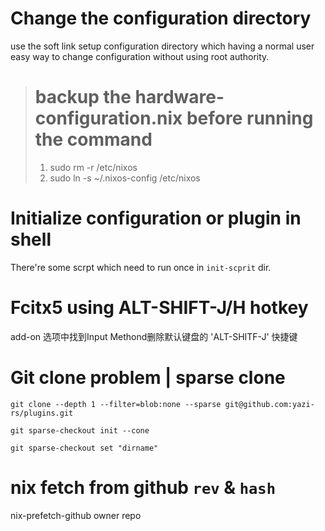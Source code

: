 # Change the configuration directory
use the soft link setup configuration directory which having a normal user easy way to change configuration without using root authority. 
> # backup the hardware-configuration.nix before running the command 
> 1. sudo rm -r /etc/nixos
> 2. sudo ln -s ~/.nixos-config /etc/nixos


# Initialize configuration or plugin in shell
There're some scrpt which need to run once in `init-scprit` dir.


# Fcitx5 using ALT-SHIFT-J/H hotkey
add-on 选项中找到Input Methond删除默认键盘的 'ALT-SHITF-J' 快捷键


# Git clone problem | sparse clone
`git clone --depth 1 --filter=blob:none --sparse git@github.com:yazi-rs/plugins.git`

`git sparse-checkout init --cone`

`git sparse-checkout set "dirname"`

# nix fetch from github `rev` & `hash`
nix-prefetch-github owner repo
